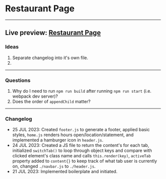 # Restaurant Page
---
Live preview: [Restaurant Page](https://mikeycos.github.io/theOdinProject/javaScript/projects/restaurant-page/dist)
---
### Ideas
1. Separate changelog into it's own file.
2. 
---
### Questions
1. Why do I need to run `npm run build` after running `npm run start` (i.e. webpack dev server)?  
2. Does the order of `appendChild` matter?
---
### Changelog
- 25 JUL 2023: Created `footer.js` to generate a footer, applied basic styles, `home.js` renders hours open/location/statement, and implemented a hamburger icon in `header.js`.  
- 24 JUL 2023: Created a JS file to return the content's for each tab, initialized `switchTab()` to loop through object keys and compare with clicked element's class name and calls `this.render(key)`, `activeTab` property added to `content{}` to keep track of what tab user is currently on, changed `./navbar.js` to `./header.js`.  
- 21 JUL 2023: Implemented boilerplate and initiated.  